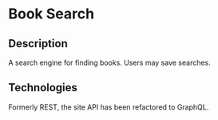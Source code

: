 # Book Search

## Description
A search engine for finding books. Users may save searches.

## Technologies
Formerly REST, the site API has been refactored to GraphQL. 